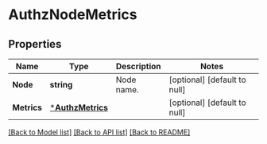 # AuthzNodeMetrics

## Properties
Name | Type | Description | Notes
------------ | ------------- | ------------- | -------------
**Node** | **string** | Node name. | [optional] [default to null]
**Metrics** | [***AuthzMetrics**](authz.metrics.md) |  | [optional] [default to null]

[[Back to Model list]](../README.md#documentation-for-models) [[Back to API list]](../README.md#documentation-for-api-endpoints) [[Back to README]](../README.md)

